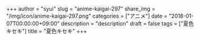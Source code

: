 +++
author = "syui"
slug = "anime-kaigai-297"
share_img = "/img/icon/anime-kaigai-297.png"
categories = ["アニメ"]
date = "2018-01-07T00:00:00+09:00"
description = "description"
draft = false
tags = ["夏色キセキ"]
title = "夏色キセキ"
+++
